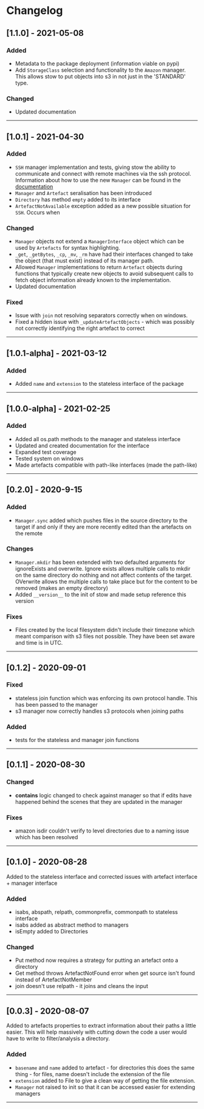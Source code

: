 # Changelog

## [1.1.0] - 2021-05-08

### Added

- Metadata to the package deployment (information viable on pypi)
- Add `StorageClass` selection and functionality to the `Amazon` manager. This allows stow to put objects into s3 in not just in the 'STANDARD' type.

### Changed

- Updated documentation

---
## [1.0.1] - 2021-04-30

### Added

- `SSH` manager implementation and tests, giving stow the ability to communicate and connect with remote machines via the ssh protocol. Information about how to use the new `Manager` can be found in the [documentation](/managers)
- `Manager` and `Artefact` seralisation has been introduced
- `Directory` has method `empty` added to its interface
- `ArtefactNotAvailable` exception added as a new possible situation for `SSH`. Occurs when

### Changed

- `Manager` objects not extend a `ManagerInterface` object which can be used by `Artefacts` for syntax highlighting.
- `_get`, `_getBytes`, `_cp`, `_mv`, `_rm` have had their interfaces changed to take the object (that must exist) instead of its manager path.
- Allowed `Manager` implementations to return `Artefact` objects during functions that typically create new objects to avoid subsequent calls to fetch object information already known to the implementation.
- Updated documentation

### Fixed

- Issue with `join` not resolving separators correctly when on windows.
- Fixed a hidden issue with `_updateArtefactObjects` - which was possibly not correctly identifying the right artefact to correct

---
## [1.0.1-alpha] - 2021-03-12

### Added

- Added `name` and `extension` to the stateless interface of the package

---
## [1.0.0-alpha] - 2021-02-25

### Added

- Added all os.path methods to the manager and stateless interface
- Updated and created documentation for the interface
- Expanded test coverage
- Tested system on windows
- Made artefacts compatible with path-like interfaces (made the path-like)

---
## [0.2.0] - 2020-9-15

### Added

- `Manager.sync` added which pushes files in the source directory to the target if and only if they are more recently edited than the artefacts on the remote

### Changes
- `Manager.mkdir` has been extended with two defaulted arguments for ignoreExists and overwrite. Ignore exists allows multiple calls to mkdir on the same directory do nothing and not affect contents of the target. OVerwrite allows the multiple calls to take place but for the content to be removed (makes an empty directory)
- Added `__version__` to the init of stow and made setup reference this version

### Fixes
- Files created by the local filesystem didn't include their timezone which meant comparison with s3 files not possible. They have been set aware and time is in UTC.

---
## [0.1.2] - 2020-09-01

### Fixed
- stateless join function which was enforcing its own protocol handle. This has been passed to the manager
- s3 manager now correctly handles s3 protocols when joining paths

### Added
- tests for the stateless and manager join functions

---
## [0.1.1] - 2020-08-30

### Changed
- __contains__ logic changed to check against manager so that if edits have happened behind the scenes that they are    updated in the manager

### Fixes
- amazon isdir couldn't verify to level directories due to a naming issue which has been resolved

---
## [0.1.0] -  2020-08-28

Added to the stateless interface and corrected issues with artefact interface + manager interface

### Added
- isabs, abspath, relpath, commonprefix, commonpath to stateless interface
- isabs added as abstract method to managers
- isEmpty added to Directories

### Changed
- Put method now requires a strategy for putting an artefact onto a directory
- Get method throws ArtefactNotFound error when get source isn't found instead of ArtefactNotMember
- join doesn't use relpath - it joins and cleans the input

---
## [0.0.3] -  2020-08-07

Added to artefacts properties to extract information about their paths a little easier. This will help massively with cutting down the code a user would have to write to filter/analysis a directory.

### Added
- `basename` and `name` added to artefact - for directories this does the same thing - for files, name doesn't include the extension of the file
- `extension` added to File to give a clean way of getting the file extension.
- `Manager` not raised to init so that it can be accessed easier for extending managers

---